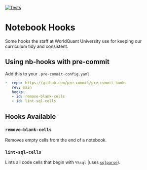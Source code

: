 [![Tests](https://github.com/worldquant-university/nb-hooks/workflows/Tests/badge.svg)](https://github.com/worldquant-university/nb-hooks/actions)

# Notebook Hooks

Some hooks the staff at WorldQuant University use for keeping our curriculum tidy and consistent.

## Using nb-hooks with pre-commit

Add this to your `.pre-commit-config.yaml`

```yaml
-  repo: https://github.com/pre-commit/pre-commit-hooks
   rev: main
   hooks:
   - id: remove-blank-cells
   - id: lint-sql-cells
```

## Hooks Available

### `remove-blank-cells`

Removes empty cells from the end of a notebook.

### `lint-sql-cells`

Lints all code cells that begin with `%%sql` (uses [`sqlparse`](https://github.com/andialbrecht/sqlparse)).
